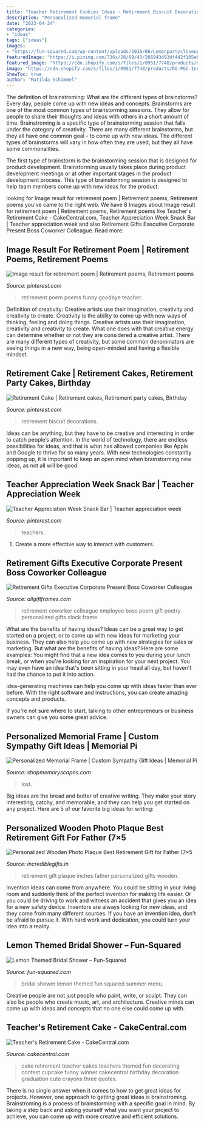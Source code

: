 ```yaml
---
title: "Teacher Retirement Cookies Ideas ~ Retirement Biscuit Decorations"
description: "Personalized memorial frame"
date: "2023-04-24"
categories:
- "ideas"
tags: ["ideas"]
images:
- "https://fun-squared.com/wp-content/uploads/2016/06/Lemonpartycloseup.jpg"
featuredImage: "https://i.pinimg.com/736x/28/69/43/286943d93df442f105ebf0295a6cf974.jpg"
featured_image: "https://cdn.shopify.com/s/files/1/0951/7748/products/RG-PGC-Instructions_grande.jpg?v=1463856658"
image: "https://cdn.shopify.com/s/files/1/0951/7748/products/RG-PGC-Instructions_grande.jpg?v=1463856658"
ShowToc: true
author: "Matilda Schimmel"
---
```



The definition of brainstroming: What are the different types of brainstorms?
Every day, people come up with new ideas and concepts. Brainstorms are one of the most common types of brainstorming sessions. They allow for people to share their thoughts and ideas with others in a short amount of time. Brainstroming is a specific type of brainstorming session that falls under the category of creativity. 
There are many different brainstorms, but they all have one common goal - to come up with new ideas. The different types of brainstorms will vary in how often they are used, but they all have some commonalities. 

The first type of brainstorm is the brainstorming session that is designed for product development. Brainstorming usually takes place during product development meetings or at other important stages in the product development process. This type of brainstorming session is designed to help team members come up with new ideas for the product.

	

		
looking for Image result for retirement poem | Retirement poems, Retirement poems you've came to the right web. We have 8 Images about Image result for retirement poem | Retirement poems, Retirement poems like Teacher&#039;s Retirement Cake - CakeCentral.com, Teacher Appreciation Week Snack Bar | Teacher appreciation week and also Retirement Gifts Executive Corporate Present Boss Coworker Colleague. Read more:
		
    
## Image Result For Retirement Poem | Retirement Poems, Retirement Poems

<img loading=lazy src="https://i.pinimg.com/736x/32/8d/d4/328dd4e8e65c726284d0d4bc932395d2.jpg" onerror="this.onerror=null;this.src='https://tse1.mm.bing.net/th?id=OIP.PvS56HS7jTBWldbNhJAiaQAAAA&amp;pid=15.1';" alt="Image result for retirement poem | Retirement poems, Retirement poems">

_Source: pinterest.com_

>retirement poem poems funny goodbye teacher. 

	

Definition of creativity: Creative artists use their imagination, creativity and creativity to create.
Creativity is the ability to come up with new ways of thinking, feeling and doing things. Creative artists use their imagination, creativity and creativity to create. What one does with that creative energy can determine whether or not they are considered a creative artist. There are many different types of creativity, but some common denominators are seeing things in a new way, being open-minded and having a flexible mindset.

    
## Retirement Cake | Retirement Cakes, Retirement Party Cakes, Birthday

<img loading=lazy src="https://i.pinimg.com/736x/28/69/43/286943d93df442f105ebf0295a6cf974.jpg" onerror="this.onerror=null;this.src='https://tse2.mm.bing.net/th?id=OIP.gDdsRtS2UyMaW-np7tqZegHaFd&amp;pid=15.1';" alt="Retirement Cake | Retirement cakes, Retirement party cakes, Birthday">

_Source: pinterest.com_

>retirement biscuit decorations. 

	

Ideas can be anything, but they have to be creative and interesting in order to catch people’s attention. In the world of technology, there are endless possibilities for ideas, and that is what has allowed companies like Apple and Google to thrive for so many years. With new technologies constantly popping up, it is important to keep an open mind when brainstorming new ideas, as not all will be good.

    
## Teacher Appreciation Week Snack Bar | Teacher Appreciation Week

<img loading=lazy src="https://i.pinimg.com/736x/68/3e/98/683e98855e10122d3116ceb465bb952c.jpg" onerror="this.onerror=null;this.src='https://tse4.mm.bing.net/th?id=OIP.UH82NYyQuGBO5l9_ofo8OwHaLH&amp;pid=15.1';" alt="Teacher Appreciation Week Snack Bar | Teacher appreciation week">

_Source: pinterest.com_

>teachers. 

	

1. Create a more effective way to interact with customers.

    
## Retirement Gifts Executive Corporate Present Boss Coworker Colleague

<img loading=lazy src="https://cdn.shopify.com/s/files/1/0951/7748/products/RG-PGC-Instructions_grande.jpg?v=1463856658" onerror="this.onerror=null;this.src='https://tse3.mm.bing.net/th?id=OIP.pixm-BAI_Vceh1J8SKA7OgHaFy&amp;pid=15.1';" alt="Retirement Gifts Executive Corporate Present Boss Coworker Colleague">

_Source: allgiftframes.com_

>retirement coworker colleague employee boss poem gift poetry personalized gifts clock frame. 

	

What are the benefits of having ideas?
Ideas can be a great way to get started on a project, or to come up with new ideas for marketing your business. They can also help you come up with new strategies for sales or marketing. But what are the benefits of having ideas? Here are some examples: 
You might find that a new idea comes to you during your lunch break, or when you're looking for an inspiration for your next project. You may even have an idea that's been sitting in your head all day, but haven't had the chance to put it into action. 

idea-generating machines can help you come up with ideas faster than ever before. With the right software and instructions, you can create amazing concepts and products. 

If you're not sure where to start, talking to other entrepreneurs or business owners can give you some great advice.

    
## Personalized Memorial Frame | Custom Sympathy Gift Ideas | Memorial Pi

<img loading=lazy src="https://cdn.shopify.com/s/files/1/0074/2110/0096/products/il_fullxfull.1400565349_zcxy_1024x1024@2x.jpg?v=1613031968" onerror="this.onerror=null;this.src='https://tse3.mm.bing.net/th?id=OIP.YJumxupytz13hVmUojH6kQHaH0&amp;pid=15.1';" alt="Personalized Memorial Frame | Custom Sympathy Gift Ideas | Memorial Pi">

_Source: shopmemoryscapes.com_

>lost. 

	

Big ideas are the bread and butter of creative writing. They make your story interesting, catchy, and memorable, and they can help you get started on any project. Here are 5 of our favorite big ideas for writing:

    
## Personalized Wooden Photo Plaque Best Retirement Gift For Father (7×5

<img loading=lazy src="https://www.incrediblegifts.in/wp-content/uploads/2020/12/IGRetirementSB7x5-1.jpg" onerror="this.onerror=null;this.src='https://tse4.mm.bing.net/th?id=OIP.deDe5Yit8jow7BhHjpxukQHaFj&amp;pid=15.1';" alt="Personalized Wooden Photo Plaque Best Retirement Gift for Father (7×5">

_Source: incrediblegifts.in_

>retirement gift plaque inches father personalized gifts wooden. 

	

Invention ideas can come from anywhere. You could be sitting in your living room and suddenly think of the perfect invention for making life easier. Or you could be driving to work and witness an accident that gives you an idea for a new safety device. Inventors are always looking for new ideas, and they come from many different sources. If you have an invention idea, don't be afraid to pursue it. With hard work and dedication, you could turn your idea into a reality.

    
## Lemon Themed Bridal Shower – Fun-Squared

<img loading=lazy src="https://fun-squared.com/wp-content/uploads/2016/06/Lemonpartycloseup.jpg" onerror="this.onerror=null;this.src='https://tse1.mm.bing.net/th?id=OIP.mr7iRFqz8nXYMediJz4vvgHaLE&amp;pid=15.1';" alt="Lemon Themed Bridal Shower – Fun-Squared">

_Source: fun-squared.com_

>bridal shower lemon themed fun squared summer menu. 

	

Creative people are not just people who paint, write, or sculpt. They can also be people who create music, art, and architecture. Creative minds can come up with ideas and concepts that no one else could come up with.

    
## Teacher&#039;s Retirement Cake - CakeCentral.com

<img loading=lazy src="https://cdn001.cakecentral.com/gallery/2015/03/900_804741RA9O_teachers-retirement-cake.jpg" onerror="this.onerror=null;this.src='https://tse3.mm.bing.net/th?id=OIP.-fqvY_LjGXStVQ9EPHctXgHaJ4&amp;pid=15.1';" alt="Teacher&#039;s Retirement Cake - CakeCentral.com">

_Source: cakecentral.com_

>cake retirement teacher cakes teachers themed fun decorating contest cupcake funny winner cakecentral birthday decoration graduation cute crayons three quotes. 

	

There is no single answer when it comes to how to get great ideas for projects. However, one approach to getting great ideas is brainstroming. Brainstroming is a process of brainstorming with a specific goal in mind. By taking a step back and asking yourself what you want your project to achieve, you can come up with more creative and efficient solutions.

